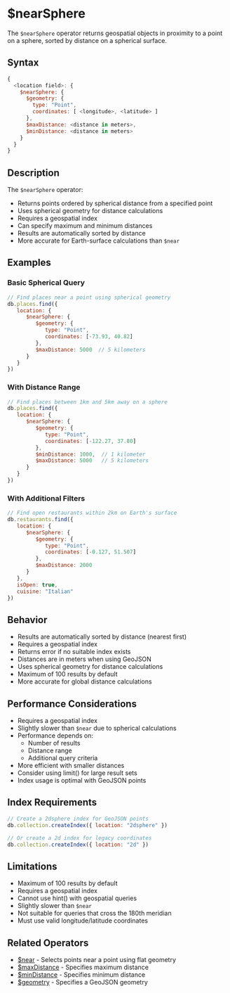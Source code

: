 # $nearSphere

The `$nearSphere` operator returns geospatial objects in proximity to a point on a sphere, sorted by distance on a spherical surface.

## Syntax

```javascript
{
  <location field>: {
    $nearSphere: {
      $geometry: {
        type: "Point",
        coordinates: [ <longitude>, <latitude> ]
      },
      $maxDistance: <distance in meters>,
      $minDistance: <distance in meters>
    }
  }
}
```

## Description

The `$nearSphere` operator:
- Returns points ordered by spherical distance from a specified point
- Uses spherical geometry for distance calculations
- Requires a geospatial index
- Can specify maximum and minimum distances
- Results are automatically sorted by distance
- More accurate for Earth-surface calculations than `$near`

## Examples

### Basic Spherical Query

```javascript
// Find places near a point using spherical geometry
db.places.find({
   location: {
      $nearSphere: {
         $geometry: {
            type: "Point",
            coordinates: [-73.93, 40.82]
         },
         $maxDistance: 5000  // 5 kilometers
      }
   }
})
```

### With Distance Range

```javascript
// Find places between 1km and 5km away on a sphere
db.places.find({
   location: {
      $nearSphere: {
         $geometry: {
            type: "Point",
            coordinates: [-122.27, 37.80]
         },
         $minDistance: 1000,  // 1 kilometer
         $maxDistance: 5000   // 5 kilometers
      }
   }
})
```

### With Additional Filters

```javascript
// Find open restaurants within 2km on Earth's surface
db.restaurants.find({
   location: {
      $nearSphere: {
         $geometry: {
            type: "Point",
            coordinates: [-0.127, 51.507]
         },
         $maxDistance: 2000
      }
   },
   isOpen: true,
   cuisine: "Italian"
})
```

## Behavior

- Results are automatically sorted by distance (nearest first)
- Requires a geospatial index
- Returns error if no suitable index exists
- Distances are in meters when using GeoJSON
- Uses spherical geometry for distance calculations
- Maximum of 100 results by default
- More accurate for global distance calculations

## Performance Considerations

- Requires a geospatial index
- Slightly slower than `$near` due to spherical calculations
- Performance depends on:
  - Number of results
  - Distance range
  - Additional query criteria
- More efficient with smaller distances
- Consider using limit() for large result sets
- Index usage is optimal with GeoJSON points

## Index Requirements

```javascript
// Create a 2dsphere index for GeoJSON points
db.collection.createIndex({ location: "2dsphere" })

// Or create a 2d index for legacy coordinates
db.collection.createIndex({ location: "2d" })
```

## Limitations

- Maximum of 100 results by default
- Requires a geospatial index
- Cannot use hint() with geospatial queries
- Slightly slower than `$near`
- Not suitable for queries that cross the 180th meridian
- Must use valid longitude/latitude coordinates

## Related Operators

- [$near](near.md) - Selects points near a point using flat geometry
- [$maxDistance](maxDistance.md) - Specifies maximum distance
- [$minDistance](minDistance.md) - Specifies minimum distance
- [$geometry](geometry.md) - Specifies a GeoJSON geometry 